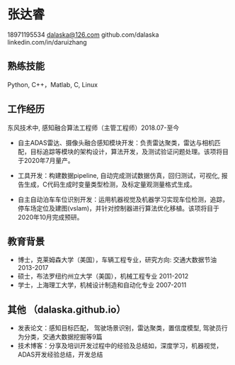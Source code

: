 # 张达睿
18971195534  dalaska@126.com  github.com/dalaska  linkedin.com/in/daruizhang

## 熟练技能
Python, C++，Matlab, C, Linux

## 工作经历
东风技术中, 感知融合算法工程师（主管工程师）2018.07-至今
- 自主ADAS雷达、摄像头融合感知模块开发：负责雷达聚类，雷达与相机匹配，目标追踪等模块的架构设计，算法开发，及测试验证问题处理。该项将目于2020年7月量产。

- 工具开发：构建数据pipeline, 自动完成测试数据仿真，回归测试，可视化, 报告生成，C代码生成时变量类型检测，及标定量观测量格式生成。

- 自主自动泊车车位识别开发：运用机器视觉及机器学习实现车位检测，追踪，停车场定位及建图(vslam)，并针对控制器进行算法优化移植。该项将目于2020年10月完成预研。

## 教育背景
- 博士，克莱姆森大学（美国），车辆工程专业，研究方向: 交通大数据节油    2013-2017 
- 硕士，布法罗纽约州立大学（美国），机械工程专业                2011-2012
- 学士，上海理工大学，机械设计制造和自动化专业                  2007-2011

## 其他 （dalaska.github.io）
- 发表论文：感知目标匹配， 驾驶场景识别，雷达聚类，置信度模型, 驾驶员行为分类，交通大数据挖掘等9篇
- 技术博客：分享及培训开发过程中的经验及总结如，深度学习，机器视觉，ADAS开发经验总结，开发总结  		                              

